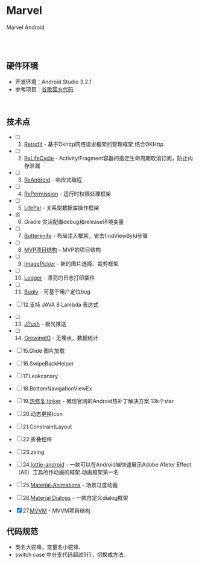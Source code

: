 
# Marvel
Marvel Android

<br/><br/>

## 硬件环境

- 开发环境：Android Studio 3.2.1
- 参考项目：[谷歌官方代码](https://github.com/googlesamples)

<br/>

## 技术点

- [ ] 1. [Retrofit](http://square.github.io/retrofit/) - 基于Okhttp网络请求框架的管理框架 结合OKHttp
- [ ] 2. [RxLifeCycle](https://github.com/trello/RxLifecycle) - Activity/Fragment容器的指定生命周期取消订阅，防止内存泄漏
- [ ] 3. [RxAndroid](https://github.com/ReactiveX/RxAndroid) - 响应式编程
- [ ] 4. [RxPermission](https://github.com/tbruyelle/RxPermissions) - 运行时权限处理框架
- [ ] 5. [LitePal](https://github.com/LitePalFramework/LitePal) - 关系型数据库操作框架
- [x] 6. Gradle 灵活配置debug和release环境变量
- [ ] 7. [Butterknife](https://github.com/JakeWharton/butterknife) - 布局注入框架，省去findViewById步骤
- [ ] 8. [MVP项目结构](https://github.com/googlesamples/android-architecture/tree/todo-mvp/) - MVP的项目结构
- [ ] 9. [ImagePicker](https://github.com/jeasonlzy/ImagePicker) - 新的图片选择、裁剪框架
- [ ] 10. [Logger](https://github.com/orhanobut/logger) - 漂亮的日志打印插件
- [ ] 11. [Bugly](https://bugly.qq.com/v2/) - 可基于用户定位bug
- [ ] 12.支持 JAVA 8 Lambda 表达式
- [ ] 13. [JPush](https://www.jiguang.cn/) - 极光推送
- [ ] 14. [GrowingIO](https://docs.growingio.com/docs/sdk-integration/android-sdk/) - 无埋点，数据统计
- [ ] 15.Glide 图片加载
- [ ] 16.SwipeBackHelper
- [ ] 17.Leakcanary
- [ ] 18.BottomNavigationViewEx
- [ ] 19.[热修复 tinker](https://github.com/Tencent/tinker) - 微信官网的Android热补丁解决方案 13k个star
- [ ] 20.动态更换Icon
- [ ] 21.ConstraintLayout
- [ ] 22.折叠控件
- [ ] 23.zxing
- [ ] 24.[lottie-android](https://github.com/airbnb/lottie-android) - 一款可以在Android端快速展示Adobe Afeter Effect（AE）工具所作动画的框架.动画框架第一名
- [ ] 25.[Material-Animations](https://github.com/lgvalle/Material-Animations) - 场景过度动画
- [ ] 26.[Material Dialogs](https://github.com/afollestad/material-dialogs) - 一款自定义dialog框架
- [x] 27.[MVVM](https://github.com/googlesamples/android-architecture-components/tree/master/BasicSample) - MVVM项目结构


## 代码规范

- 类名大驼峰，变量名小驼峰.
- switch case 中分支代码超过5行，切换成方法.
